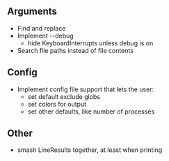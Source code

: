 Arguments
---------
- Find and replace
- Implement --debug
    - hide KeyboardInterrupts unless debug is on
- Search file paths instead of file contents

Config
------
- Implement config file support that lets the user:
    - set default exclude globs
    - set colors for output
    - set other defaults, like number of processes

Other
-----
- smash LineResults together, at least when printing
